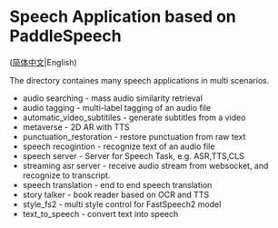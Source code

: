 # Speech Application based on PaddleSpeech

([简体中文](./README_cn.md)|English)

The directory containes many speech applications in multi scenarios.

* audio searching - mass audio similarity retrieval
* audio tagging - multi-label tagging of an audio file
* automatic_video_subtitiles - generate subtitles from a video
* metaverse - 2D AR with TTS  
* punctuation_restoration - restore punctuation from raw text
* speech recogintion - recognize text of an audio file 
* speech server - Server for Speech Task, e.g. ASR,TTS,CLS
* streaming asr server - receive audio stream from websocket, and recognize to transcript.
* speech translation - end to end speech translation  
* story talker - book reader based on OCR and TTS  
* style_fs2 - multi style control for FastSpeech2 model  
* text_to_speech - convert text into speech 
